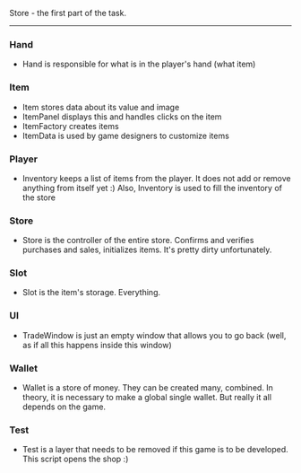 Store - the first part of the task.
____
### Hand
- Hand is responsible for what is in the player's hand (what item)
### Item
- Item stores data about its value and image
- ItemPanel displays this and handles clicks on the item
- ItemFactory creates items
- ItemData is used by game designers to customize items
### Player
- Inventory keeps a list of items from the player. It does not add or remove anything from itself yet :) Also, Inventory is used to fill the inventory of the store
### Store
- Store is the controller of the entire store. Confirms and verifies purchases and sales, initializes items. It's pretty dirty unfortunately.
### Slot
- Slot is the item's storage. Everything.
### UI
- TradeWindow is just an empty window that allows you to go back (well, as if all this happens inside this window)
### Wallet
- Wallet is a store of money. They can be created many, combined. In theory, it is necessary to make a global single wallet. But really it all depends on the game.
### Test
- Test is a layer that needs to be removed if this game is to be developed. This script opens the shop :)